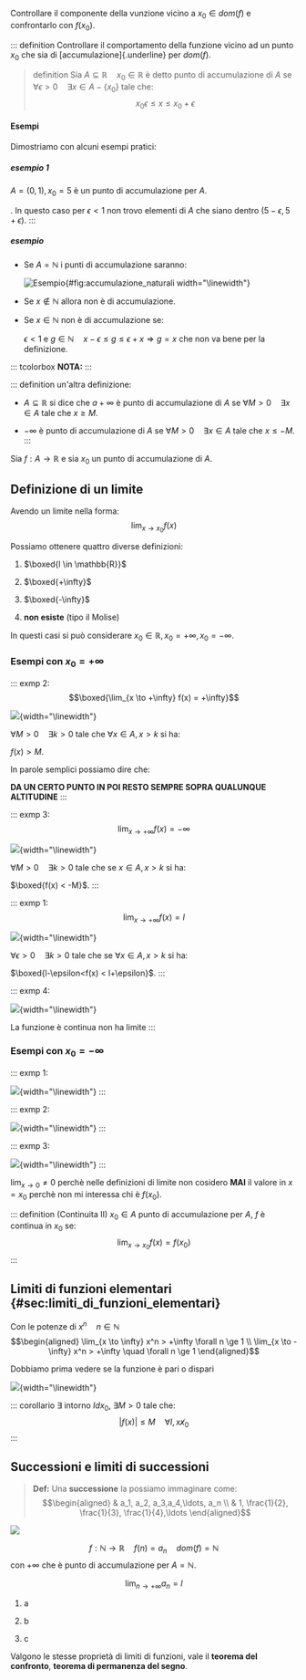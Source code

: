 Controllare il componente della vunzione vicino a $x_0 \in dom(f)$ e
confrontarlo con $f(x_0)$.

::: definition
Controllare il comportamento della funzione vicino ad un punto $x_0$ che
sia di [accumulazione]{.underline} per $dom(f)$.

> definition
Sia $A \subseteq \mathbb{R} \quad x_0 \in \mathbb{R}$ è detto punto di
accumulazione di $A$ se
$\forall \epsilon > 0 \quad \exists x \in A - \{x_0\}$ tale che:
> $$x_0 \epsilon \le x \le x_0 + \epsilon$$


#### Esempi
Dimostriamo con alcuni esempi pratici:

 
##### esempio 1
$A = (0, 1), x_0 = 5$ è un punto di accumulazione per $A$.

. In questo caso per $\epsilon < 1$ non trovo elementi di $A$ che siano
dentro $(5-\epsilon, 5+\epsilon)$.
:::

##### esempio 

-   Se $A = \mathbb{N}$ i punti di accumulazione saranno:

    ![Esempio](accumulazione_naturali.png){#fig:accumulazione_naturali
    width="\\linewidth"}

-   Se $x \not \in \mathbb{N}$ allora non è di accumulazione.

-   Se $x \in \mathbb{N}$ non è di accumulazione se:

    $\epsilon < 1$ e
    $g \in \mathbb{N} \quad x - \epsilon \le g \le \epsilon + x \Rightarrow g = x$
    che non va bene per la definizione.

::: tcolorbox
**NOTA:**
:::

::: definition
un'altra definizione:

-   $A \subseteq \mathbb{R}$ si dice che $a + \infty$ è punto di
    accumulazione di $A$ se $\forall M > 0 \quad  \exists x \in A$ tale
    che $x \ge M$.

-   $- \infty$ è punto di accumulazione di $A$ se
    $\forall M>0 \quad \exists x \in A$ tale che $x \le -M$.
:::

Sia $f : A \to \mathbb{R}$ e sia $x_0$ un punto di accumulazione di $A$.

## Definizione di un limite

Avendo un limite nella forma: $$\lim_{x \to x_0} f(x)$$

Possiamo ottenere quattro diverse definizioni:

1.  $\boxed{l \in \mathbb{R}}$

2.  $\boxed{+\infty}$

3.  $\boxed{-\infty}$

4.  **non esiste** (tipo il Molise)

In questi casi si può considerare
$x_0 \in \mathbb{R}, x_0 = + \infty, x_0 = -\infty$.

### Esempi con $x_0 = +\infty$

::: exmp
2: $$\boxed{\lim_{x \to +\infty} f(x) = +\infty}$$

![](lim_es_2_+.png){width="\\linewidth"}

$\forall M > 0 \quad  \exists k > 0$ tale che $\forall x \in A, x > k$
si ha:

$f(x) > M$.

In parole semplici possiamo dire che:

**DA UN CERTO PUNTO IN POI RESTO SEMPRE SOPRA QUALUNQUE ALTITUDINE**
:::

::: exmp
3: $$\lim_{x \to +\infty} f(x) = -\infty$$

![](lim_es_3_+.png){width="\\linewidth"}

$\forall M > 0 \quad  \exists k > 0$ tale che se $x \in A, x > k$ si ha:

$\boxed{f(x) < -M}$.
:::

::: exmp
1: $$\lim_{x \to +\infty} f(x) = l$$

![](lim_es_1_+.png){width="\\linewidth"}

$\forall \epsilon > 0 \quad  \exists k > 0$ tale che se
$\forall x \in A, x > k$ si ha:

$\boxed{l-\epsilon<f(x) < l+\epsilon}$.
:::

::: exmp
4:

![](lim_es_4_+.png){width="\\linewidth"}

La funzione è continua non ha limite
:::

### Esempi con $x_0 = -\infty$

::: exmp
1:

![](lim_es_1_-.png){width="\\linewidth"}
:::

::: exmp
2:

![](lim_es_2_-.png){width="\\linewidth"}
:::

::: exmp
3:

![](lim_es_3_-.png){width="\\linewidth"}
:::

$\lim_{x \to 0} \not = 0$ perchè nelle definizioni di limite non
cosidero **MAI** il valore in $x = x_0$ perchè non mi interessa chi è
$f(x_0)$.

::: definition
(Continuita II) $x_0 \in A$ punto di accumulazione per $A$, $f$ è
continua in $x_0$ se: $$\lim_{x \to x_0} f(x) = f(x_0)$$
:::

## Limiti di funzioni elementari {#sec:limiti_di_funzioni_elementari}

Con le potenze di $x^n \quad n \in \mathbb{N}$ $$\begin{aligned}
        \lim_{x \to \infty} x^n > +\infty \forall n \ge 1 \\
        \lim_{x \to -\infty} x^n > +\infty \quad \forall n \ge 1 \end{aligned}$$

Dobbiamo prima vedere se la funzione è pari o dispari

![](limite_pari_o_dispari.png){width="\\linewidth"}

::: corollario
$\exists$ intorno $Idx_0$, $\exists M > 0$ tale che:
$$|f(x)| \le M \quad \forall I, x \not x_0$$
:::

## Successioni e limiti di successioni

>**Def:**
Una **successione** la possiamo immaginare come: $$\begin{aligned}
                & a_1, a_2, a_3,a_4,\ldots, a_n \\
                & 1, \frac{1}{2}, \frac{1}{3}, \frac{1}{4},\ldots
        \end{aligned}$$


![](es_successioni.png)

$$f : \mathbb{N} \to \mathbb{R} \quad  f(n) = a_n \quad  dom(f) = \mathbb{N}$$
con $+\infty$ che è punto di accumulazione per $A = \mathbb{N}$.

$$\lim_{n \to +\infty} a_n = l$$

1.  a

2.  b

3.  c

Valgono le stesse proprietà di limiti di funzioni, vale il **teorema del
confronto**, **teorema di permanenza del segno**.
